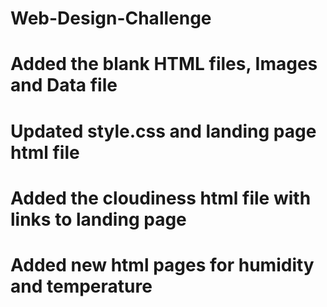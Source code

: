 # Web-Design-Challenge

# Added the blank HTML files, Images and Data file

# Updated style.css and landing page html file

# Added the cloudiness html file with links to landing page

# Added new html pages for humidity and temperature
